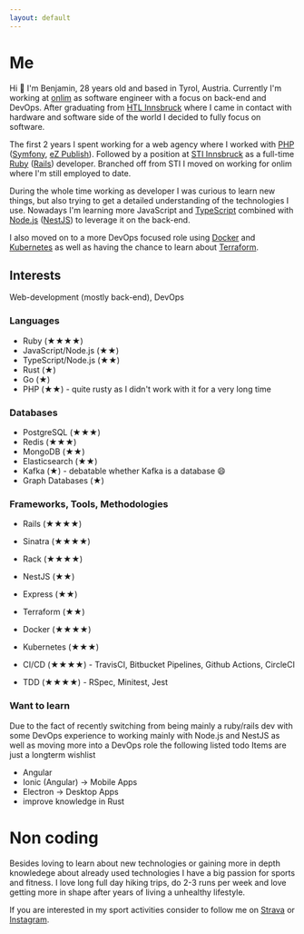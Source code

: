 ```yaml
---
layout: default
---
```

# Me

Hi 👋 I'm Benjamin, 28 years old and based in Tyrol, Austria. Currently I'm working at [onlim](https://onlim.com/) as software engineer with a focus on back-end and DevOps.
After graduating from [HTL Innsbruck](https://htlinn.ac.at/) where I came in contact with hardware and software side of the world I decided to fully focus on software.

The first 2 years I spent working for a web agency where I worked with [PHP](https://www.php.net/) ([Symfony](https://symfony.com/), [eZ Publish](https://github.com/ezsystems/ezpublish-community)).
Followed by a position at [STI Innsbruck](https://www.sti-innsbruck.at/) as a full-time [Ruby](https://www.ruby-lang.org/en/) ([Rails](https://rubyonrails.org/)) developer. Branched off from STI I moved on working for onlim where I'm still employed to date.

During the whole time working as developer I was curious to learn new things, but also trying to get a detailed understanding of the technologies I use. Nowadays I'm learning more JavaScript and [TypeScript](https://www.typescriptlang.org/) combined with [Node.js](https://nodejs.dev/) ([NestJS](https://nestjs.com)) to leverage it on the back-end. 

I also moved on to a more DevOps focused role using [Docker](https://www.docker.com/) and [Kubernetes](https://kubernetes.io/) as well as having the chance to learn about [Terraform](https://www.terraform.io/).

## Interests

Web-development (mostly back-end), DevOps

### Languages

- Ruby (★★★★)
- JavaScript/Node.js (★★)
- TypeScript/Node.js (★★)
- Rust (★)
- Go (★)
- PHP (★★) - quite rusty as I didn't work with it for a very long time

### Databases

- PostgreSQL (★★★)
- Redis (★★★)
- MongoDB (★★)
- Elasticsearch (★★)
- Kafka (★) - debatable whether Kafka is a database 😄
- Graph Databases (★)

### Frameworks, Tools, Methodologies

- Rails (★★★★)
- Sinatra (★★★★)
- Rack (★★★★)
- NestJS (★★)
- Express (★★)
- Terraform (★★)
- Docker (★★★★)
- Kubernetes (★★★)

- CI/CD (★★★★) - TravisCI, Bitbucket Pipelines, Github Actions, CircleCI
- TDD (★★★★) - RSpec, Minitest, Jest

### Want to learn

Due to the fact of recently switching from being mainly a ruby/rails dev with some DevOps experience
to working mainly with Node.js and NestJS as well as moving more into a DevOps role the following listed todo Items are just a longterm wishlist

- Angular
- Ionic (Angular) -> Mobile Apps
- Electron -> Desktop Apps
- improve knowledge in Rust

# Non coding

Besides loving to learn about new technologies or gaining more in depth knowledege about already used technologies I have a big passion for sports and fitness.
I love long full day hiking trips, do 2-3 runs per week and love getting more in shape after years of living a unhealthy lifestyle.

If you are interested in my sport activities consider to follow me on [Strava](https://www.strava.com/athletes/70701998) or [Instagram](https://www.instagram.com/bk_cupra/).
